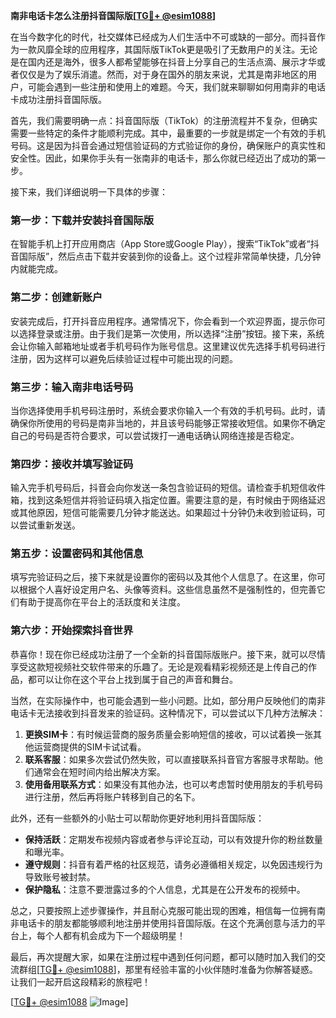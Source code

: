 **南非电话卡怎么注册抖音国际版[[TG💪+ @esim1088](https://t.me/s/esim1088)]**

在当今数字化的时代，社交媒体已经成为人们生活中不可或缺的一部分。而抖音作为一款风靡全球的应用程序，其国际版TikTok更是吸引了无数用户的关注。无论是在国内还是海外，很多人都希望能够在抖音上分享自己的生活点滴、展示才华或者仅仅是为了娱乐消遣。然而，对于身在国外的朋友来说，尤其是南非地区的用户，可能会遇到一些注册和使用上的难题。今天，我们就来聊聊如何用南非的电话卡成功注册抖音国际版。

首先，我们需要明确一点：抖音国际版（TikTok）的注册流程并不复杂，但确实需要一些特定的条件才能顺利完成。其中，最重要的一步就是绑定一个有效的手机号码。这是因为抖音会通过短信验证码的方式验证你的身份，确保账户的真实性和安全性。因此，如果你手头有一张南非的电话卡，那么你就已经迈出了成功的第一步。

接下来，我们详细说明一下具体的步骤：

### **第一步：下载并安装抖音国际版**
在智能手机上打开应用商店（App Store或Google Play），搜索“TikTok”或者“抖音国际版”，然后点击下载并安装到你的设备上。这个过程非常简单快捷，几分钟内就能完成。

### **第二步：创建新账户**
安装完成后，打开抖音应用程序。通常情况下，你会看到一个欢迎界面，提示你可以选择登录或注册。由于我们是第一次使用，所以选择“注册”按钮。接下来，系统会让你输入邮箱地址或者手机号码作为账号信息。这里建议优先选择手机号码进行注册，因为这样可以避免后续验证过程中可能出现的问题。

### **第三步：输入南非电话号码**
当你选择使用手机号码注册时，系统会要求你输入一个有效的手机号码。此时，请确保你所使用的号码是南非当地的，并且该号码能够正常接收短信。如果你不确定自己的号码是否符合要求，可以尝试拨打一通电话确认网络连接是否稳定。

### **第四步：接收并填写验证码**
输入完手机号码后，抖音会向你发送一条包含验证码的短信。请检查手机短信收件箱，找到这条短信并将验证码填入指定位置。需要注意的是，有时候由于网络延迟或其他原因，短信可能需要几分钟才能送达。如果超过十分钟仍未收到验证码，可以尝试重新发送。

### **第五步：设置密码和其他信息**
填写完验证码之后，接下来就是设置你的密码以及其他个人信息了。在这里，你可以根据个人喜好设定用户名、头像等资料。这些信息虽然不是强制性的，但完善它们有助于提高你在平台上的活跃度和关注度。

### **第六步：开始探索抖音世界**
恭喜你！现在你已经成功注册了一个全新的抖音国际版账户。接下来，就可以尽情享受这款短视频社交软件带来的乐趣了。无论是观看精彩视频还是上传自己的作品，都可以让你在这个平台上找到属于自己的声音和舞台。

当然，在实际操作中，也可能会遇到一些小问题。比如，部分用户反映他们的南非电话卡无法接收到抖音发来的验证码。这种情况下，可以尝试以下几种方法解决：

1. **更换SIM卡**：有时候运营商的服务质量会影响短信的接收，可以试着换一张其他运营商提供的SIM卡试试看。
2. **联系客服**：如果多次尝试仍然失败，可以直接联系抖音官方客服寻求帮助。他们通常会在短时间内给出解决方案。
3. **使用备用联系方式**：如果没有其他办法，也可以考虑暂时使用朋友的手机号码进行注册，然后再将账户转移到自己的名下。

此外，还有一些额外的小贴士可以帮助你更好地利用抖音国际版：

- **保持活跃**：定期发布视频内容或者参与评论互动，可以有效提升你的粉丝数量和曝光率。
- **遵守规则**：抖音有着严格的社区规范，请务必遵循相关规定，以免因违规行为导致账号被封禁。
- **保护隐私**：注意不要泄露过多的个人信息，尤其是在公开发布的视频中。

总之，只要按照上述步骤操作，并且耐心克服可能出现的困难，相信每一位拥有南非电话卡的朋友都能够顺利地注册并使用抖音国际版。在这个充满创意与活力的平台上，每个人都有机会成为下一个超级明星！

最后，再次提醒大家，如果在注册过程中遇到任何问题，都可以随时加入我们的交流群组[[TG💪+ @esim1088](https://t.me/s/esim1088)]，那里有经验丰富的小伙伴随时准备为你解答疑惑。让我们一起开启这段精彩的旅程吧！

[[TG💪+ @esim1088](https://t.me/s/esim1088) ![Image](https://i.postimg.cc/4NQfJmqS/Snipaste-2025-05-13-00-14-12.png)]